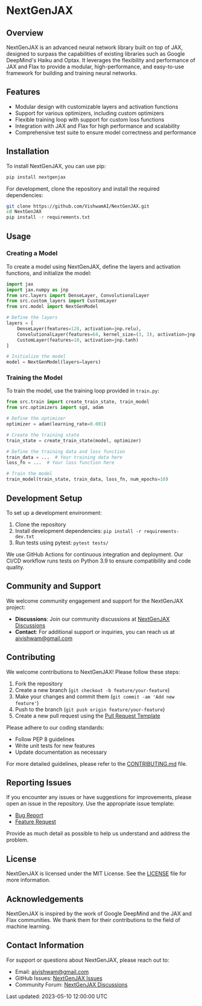# NextGenJAX

## Overview
NextGenJAX is an advanced neural network library built on top of JAX, designed to surpass the capabilities of existing libraries such as Google DeepMind's Haiku and Optax. It leverages the flexibility and performance of JAX and Flax to provide a modular, high-performance, and easy-to-use framework for building and training neural networks.

## Features
- Modular design with customizable layers and activation functions
- Support for various optimizers, including custom optimizers
- Flexible training loop with support for custom loss functions
- Integration with JAX and Flax for high performance and scalability
- Comprehensive test suite to ensure model correctness and performance

## Installation
To install NextGenJAX, you can use pip:
```bash
pip install nextgenjax
```

For development, clone the repository and install the required dependencies:
```bash
git clone https://github.com/VishwamAI/NextGenJAX.git
cd NextGenJAX
pip install -r requirements.txt
```

## Usage
### Creating a Model
To create a model using NextGenJAX, define the layers and activation functions, and initialize the model:
```python
import jax
import jax.numpy as jnp
from src.layers import DenseLayer, ConvolutionalLayer
from src.custom_layers import CustomLayer
from src.model import NextGenModel

# Define the layers
layers = [
    DenseLayer(features=128, activation=jnp.relu),
    ConvolutionalLayer(features=64, kernel_size=(3, 3), activation=jnp.relu),
    CustomLayer(features=10, activation=jnp.tanh)
]

# Initialize the model
model = NextGenModel(layers=layers)
```

### Training the Model
To train the model, use the training loop provided in `train.py`:
```python
from src.train import create_train_state, train_model
from src.optimizers import sgd, adam

# Define the optimizer
optimizer = adam(learning_rate=0.001)

# Create the training state
train_state = create_train_state(model, optimizer)

# Define the training data and loss function
train_data = ...  # Your training data here
loss_fn = ...  # Your loss function here

# Train the model
train_model(train_state, train_data, loss_fn, num_epochs=10)
```

## Development Setup
To set up a development environment:

1. Clone the repository
2. Install development dependencies: `pip install -r requirements-dev.txt`
3. Run tests using pytest: `pytest tests/`

We use GitHub Actions for continuous integration and deployment. Our CI/CD workflow runs tests on Python 3.9 to ensure compatibility and code quality.

## Community and Support

We welcome community engagement and support for the NextGenJAX project:

- **Discussions**: Join our community discussions at [NextGenJAX Discussions](https://github.com/VishwamAI/NextGenJAX/discussions)
- **Contact**: For additional support or inquiries, you can reach us at [aivishwam@gmail.com](mailto:aivishwam@gmail.com)

## Contributing
We welcome contributions to NextGenJAX! Please follow these steps:

1. Fork the repository
2. Create a new branch (`git checkout -b feature/your-feature`)
3. Make your changes and commit them (`git commit -am 'Add new feature'`)
4. Push to the branch (`git push origin feature/your-feature`)
5. Create a new pull request using the [Pull Request Template](.github/PULL_REQUEST_TEMPLATE.md)

Please adhere to our coding standards:
- Follow PEP 8 guidelines
- Write unit tests for new features
- Update documentation as necessary

For more detailed guidelines, please refer to the [CONTRIBUTING.md](CONTRIBUTING.md) file.

## Reporting Issues
If you encounter any issues or have suggestions for improvements, please open an issue in the repository. Use the appropriate issue template:
- [Bug Report](.github/ISSUE_TEMPLATE/bug_report.md)
- [Feature Request](.github/ISSUE_TEMPLATE/feature_request.md)

Provide as much detail as possible to help us understand and address the problem.

## License
NextGenJAX is licensed under the MIT License. See the [LICENSE](LICENSE) file for more information.

## Acknowledgements
NextGenJAX is inspired by the work of Google DeepMind and the JAX and Flax communities. We thank them for their contributions to the field of machine learning.

## Contact Information
For support or questions about NextGenJAX, please reach out to:

- Email: [aivishwam@gmail.com](mailto:aivishwam@gmail.com)
- GitHub Issues: [NextGenJAX Issues](https://github.com/VishwamAI/NextGenJAX/issues)
- Community Forum: [NextGenJAX Discussions](https://github.com/VishwamAI/NextGenJAX/discussions)

Last updated: 2023-05-10 12:00:00 UTC